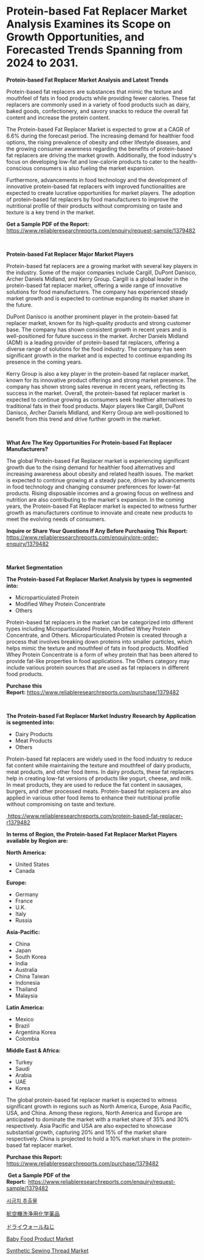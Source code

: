 <p><h1>Protein-based Fat Replacer Market Analysis Examines its Scope on Growth Opportunities, and Forecasted Trends Spanning from 2024 to 2031.</h1></p><p><strong>Protein-based Fat Replacer Market Analysis and Latest Trends</strong></p>
<p><p>Protein-based fat replacers are substances that mimic the texture and mouthfeel of fats in food products while providing fewer calories. These fat replacers are commonly used in a variety of food products such as dairy, baked goods, confectionery, and savory snacks to reduce the overall fat content and increase the protein content.</p><p>The Protein-based Fat Replacer Market is expected to grow at a CAGR of 6.6% during the forecast period. The increasing demand for healthier food options, the rising prevalence of obesity and other lifestyle diseases, and the growing consumer awareness regarding the benefits of protein-based fat replacers are driving the market growth. Additionally, the food industry's focus on developing low-fat and low-calorie products to cater to the health-conscious consumers is also fueling the market expansion.</p><p>Furthermore, advancements in food technology and the development of innovative protein-based fat replacers with improved functionalities are expected to create lucrative opportunities for market players. The adoption of protein-based fat replacers by food manufacturers to improve the nutritional profile of their products without compromising on taste and texture is a key trend in the market.</p></p>
<p><strong>Get a Sample PDF of the Report:&nbsp;</strong> <a href="https://www.reliableresearchreports.com/enquiry/request-sample/1379482">https://www.reliableresearchreports.com/enquiry/request-sample/1379482</a></p>
<p>&nbsp;</p>
<p><strong>Protein-based Fat Replacer Major Market Players</strong></p>
<p><p>Protein-based fat replacers are a growing market with several key players in the industry. Some of the major companies include Cargill, DuPont Danisco, Archer Daniels Midland, and Kerry Group. Cargill is a global leader in the protein-based fat replacer market, offering a wide range of innovative solutions for food manufacturers. The company has experienced steady market growth and is expected to continue expanding its market share in the future.</p><p>DuPont Danisco is another prominent player in the protein-based fat replacer market, known for its high-quality products and strong customer base. The company has shown consistent growth in recent years and is well-positioned for future success in the market. Archer Daniels Midland (ADM) is a leading provider of protein-based fat replacers, offering a diverse range of solutions for the food industry. The company has seen significant growth in the market and is expected to continue expanding its presence in the coming years.</p><p>Kerry Group is also a key player in the protein-based fat replacer market, known for its innovative product offerings and strong market presence. The company has shown strong sales revenue in recent years, reflecting its success in the market. Overall, the protein-based fat replacer market is expected to continue growing as consumers seek healthier alternatives to traditional fats in their food products. Major players like Cargill, DuPont Danisco, Archer Daniels Midland, and Kerry Group are well-positioned to benefit from this trend and drive further growth in the market.</p></p>
<p>&nbsp;</p>
<p><strong>What Are The Key Opportunities For Protein-based Fat Replacer Manufacturers?</strong></p>
<p><p>The global Protein-based Fat Replacer market is experiencing significant growth due to the rising demand for healthier food alternatives and increasing awareness about obesity and related health issues. The market is expected to continue growing at a steady pace, driven by advancements in food technology and changing consumer preferences for lower-fat products. Rising disposable incomes and a growing focus on wellness and nutrition are also contributing to the market's expansion. In the coming years, the Protein-based Fat Replacer market is expected to witness further growth as manufacturers continue to innovate and create new products to meet the evolving needs of consumers.</p></p>
<p><strong>Inquire or Share Your Questions If Any Before Purchasing This Report:</strong> <a href="https://www.reliableresearchreports.com/enquiry/pre-order-enquiry/1379482">https://www.reliableresearchreports.com/enquiry/pre-order-enquiry/1379482</a></p>
<p>&nbsp;</p>
<p><strong>Market Segmentation</strong></p>
<p><strong>The Protein-based Fat Replacer Market Analysis by types is segmented into:</strong></p>
<p><ul><li>Microparticulated Protein</li><li>Modified Whey Protein Concentrate</li><li>Others</li></ul></p>
<p><p>Protein-based fat replacers in the market can be categorized into different types including Microparticulated Protein, Modified Whey Protein Concentrate, and Others. Microparticulated Protein is created through a process that involves breaking down proteins into smaller particles, which helps mimic the texture and mouthfeel of fats in food products. Modified Whey Protein Concentrate is a form of whey protein that has been altered to provide fat-like properties in food applications. The Others category may include various protein sources that are used as fat replacers in different food products.</p></p>
<p><strong>Purchase this Report:&nbsp;</strong><a href="https://www.reliableresearchreports.com/purchase/1379482">https://www.reliableresearchreports.com/purchase/1379482</a></p>
<p>&nbsp;</p>
<p><strong>The Protein-based Fat Replacer Market Industry Research by Application is segmented into:</strong></p>
<p><ul><li>Dairy Products</li><li>Meat Products</li><li>Others</li></ul></p>
<p><p>Protein-based fat replacers are widely used in the food industry to reduce fat content while maintaining the texture and mouthfeel of dairy products, meat products, and other food items. In dairy products, these fat replacers help in creating low-fat versions of products like yogurt, cheese, and milk. In meat products, they are used to reduce the fat content in sausages, burgers, and other processed meats. Protein-based fat replacers are also applied in various other food items to enhance their nutritional profile without compromising on taste and texture.</p></p>
<p><a href="https://www.reliableresearchreports.com/protein-based-fat-replacer-r1379482">&nbsp;https://www.reliableresearchreports.com/protein-based-fat-replacer-r1379482</a></p>
<p><strong>In terms of Region, the Protein-based Fat Replacer Market Players available by Region are:</strong></p>
<p>
    <p> <strong> North America: </strong>
        <ul>
            <li>United States</li>
            <li>Canada</li>
        </ul>
        </p> 
    <p> <strong> Europe: </strong>
        <ul>
            <li>Germany</li>
            <li>France</li>
            <li>U.K.</li>
            <li>Italy</li>
            <li>Russia</li>
        </ul>
        </p> 
    <p> <strong> Asia-Pacific: </strong>
        <ul>
            <li>China</li>
            <li>Japan</li>
            <li>South Korea</li>
            <li>India</li>
            <li>Australia</li>
            <li>China Taiwan</li>
            <li>Indonesia</li>
            <li>Thailand</li>
            <li>Malaysia</li>
        </ul>
        </p> 
    <p> <strong> Latin America: </strong>
        <ul>
            <li>Mexico</li>
            <li>Brazil</li>
            <li>Argentina Korea</li>
            <li>Colombia</li>
        </ul>
        </p> 
    <p> <strong> Middle East & Africa: </strong>
        <ul>
            <li>Turkey</li>
            <li>Saudi</li>
            <li>Arabia</li>
            <li>UAE</li>
            <li>Korea</li>
        </ul>
    </p>
    </p>
<p><p>The global protein-based fat replacer market is expected to witness significant growth in regions such as North America, Europe, Asia Pacific, USA, and China. Among these regions, North America and Europe are anticipated to dominate the market with a market share of 35% and 30% respectively. Asia Pacific and USA are also expected to showcase substantial growth, capturing 20% and 15% of the market share respectively. China is projected to hold a 10% market share in the protein-based fat replacer market.</p></p>
<p><strong>Purchase this Report: </strong><a href="https://www.reliableresearchreports.com/purchase/1379482">https://www.reliableresearchreports.com/purchase/1379482</a></p>
<p>&nbsp;<strong>Get a Sample PDF of the Report:&nbsp;&nbsp;</strong><a href="https://www.reliableresearchreports.com/enquiry/request-sample/1379482">https://www.reliableresearchreports.com/enquiry/request-sample/1379482</a></p>
<p><strong></strong></p>
<p><p><a href="https://github.com/BrettWeberrt8767765/Market-Research-Report-List-1/blob/main/587888418074.md">시금치 추출물</a></p><p><a href="https://github.com/hilmi-2a/Market-Research-Report-List-1/blob/main/320922819614.md">航空機洗浄用化学薬品</a></p><p><a href="https://github.com/jkjreqjscoxx7/Market-Research-Report-List-1/blob/main/158559419613.md">ドライウォールねじ</a></p><p><a href="https://github.com/jerrycopelandthomaswsqd8q/Market-Research-Report-List-2/blob/main/baby-food-product-market.md">Baby Food Product Market</a></p><p><a href="https://issuu.com/reportprime-2/docs/synthetic-sewing-thread-market-size-2030.pptx">Synthetic Sewing Thread Market</a></p></p>